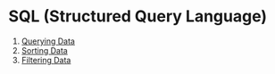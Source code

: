 # SQL (Structured Query Language)



01. [Querying Data](../../SQL/docs/Contents/01_Querying_Data.md)
02. [Sorting Data](../../SQL/docs/Contents/02_Sorting_Data.md)
03. [Filtering Data](../../SQL/docs/Contents/03_Filtering_Data.md)